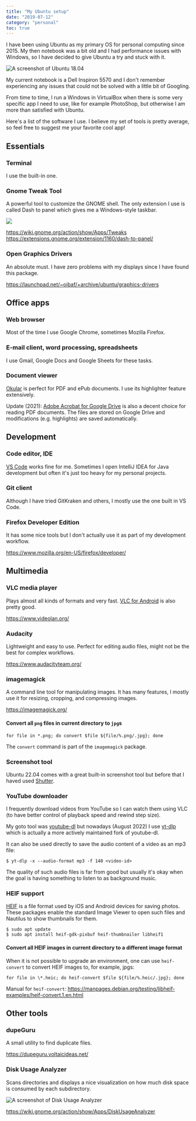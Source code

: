 ```yaml
---
title: "My Ubuntu setup"
date: "2019-07-12"
category: "personal"
toc: true
---
```


I have been using Ubuntu as my primary OS for personal computing since 2015. My then notebook was a bit old and I had performance issues with Windows, so I have decided to give Ubuntu a try and stuck with it.

<img src="/images/posts/my-ubuntu-setup/ubuntu1804.jpg" alt="A screenshot of Ubuntu 18.04" class="centered"/>

My current notebook is a Dell Inspiron 5570 and I don't remember experiencing any issues that could not be solved with a little bit of Googling.

From time to time, I run a Windows in VirtualBox when there is some very specific app I need to use, like for example PhotoShop, but otherwise I am more than satisfied with Ubuntu.

Here's a list of the software I use. I believe my set of tools is pretty average, so feel free to suggest me your favorite cool app!

## Essentials

### Terminal

I use the built-in one.

### Gnome Tweak Tool

A powerful tool to customize the GNOME shell. The only extension I use is called Dash to panel which gives me a Windows-style taskbar.

<img src="/images/posts/my-ubuntu-setup/gnome-tweak-tool-dash-to-panel.png" class="centered"/>

<a href="https://wiki.gnome.org/action/show/Apps/Tweaks" target="_blank">https://wiki.gnome.org/action/show/Apps/Tweaks</a><br/>
<a href="https://extensions.gnome.org/extension/1160/dash-to-panel/" target="_blank">https://extensions.gnome.org/extension/1160/dash-to-panel/</a>

### Open Graphics Drivers

An absolute must. I have zero problems with my displays since I have found this package.

<a href="https://launchpad.net/~oibaf/+archive/ubuntu/graphics-drivers" target="_blank">https://launchpad.net/~oibaf/+archive/ubuntu/graphics-drivers</a>

## Office apps

### Web browser

Most of the time I use Google Chrome, sometimes Mozilla Firefox.

### E-mail client, word processing, spreadsheets

I use Gmail, Google Docs and Google Sheets for these tasks.

### Document viewer

<a href="https://okular.kde.org/" target="_blank">Okular</a> is perfect for PDF and ePub documents. I use its highlighter feature extensively.

Update (2021): <a href="https://workspace.google.com/marketplace/app/adobe_acrobat_%E2%80%93_pdf_and_esignature_tools/80763634447" target="_blank">Adobe Acrobat for Google Drive</a> is also a decent choice for reading PDF documents. The files are stored on Google Drive and modifications (e.g. highlights) are saved automatically.

## Development

### Code editor, IDE

<a href="https://code.visualstudio.com/" target="_blank">VS Code</a> works fine for me. Sometimes I open IntelliJ IDEA for Java development but often it's just too heavy for my personal projects.

### Git client

Although I have tried GitKraken and others, I mostly use the one built in VS Code.

### Firefox Developer Edition

It has some nice tools but I don't actually use it as part of my development workflow.

<a href="https://www.mozilla.org/en-US/firefox/developer/" target="_blank">https://www.mozilla.org/en-US/firefox/developer/</a>

## Multimedia

### VLC media player

Plays almost all kinds of formats and very fast. <a href="https://play.google.com/store/apps/details?id=org.videolan.vlc&hl=en" target="_blank">VLC for Android</a> is also pretty good.

<a href="https://www.videolan.org/" target="_blank">https://www.videolan.org/</a>

### Audacity

Lightweight and easy to use. Perfect for editing audio files, might not be the best for complex workflows.

<a href="https://www.audacityteam.org/" target="_blank">https://www.audacityteam.org/</a>

### imagemagick

A command line tool for manipulating images. It has many features, I mostly use it for resizing, cropping, and compressing images.

<a href="https://imagemagick.org/" target="_blank">https://imagemagick.org/</a>

#### Convert all `png` files in current directory to `jpg`s

```shell
for file in *.png; do convert $file ${file/%.png/.jpg}; done
```

The `convert` command is part of the `imagemagick` package.

### Screenshot tool

Ubuntu 22.04 comes with a great built-in screenshot tool but before that I haved used <a href="https://shutter-project.org/" target="_blank">Shutter</a>.

### YouTube downloader

I frequently download videos from YouTube so I can watch them using VLC (to have better control of playback speed and rewind step size).

My goto tool was <a href="https://github.com/ytdl-org/youtube-dl" target="_blank">youtube-dl</a> but nowadays (August 2022) I use <a href="https://github.com/yt-dlp/yt-dlp" target="_blank">yt-dlp</a> which is actually a more actively maintained fork of youtube-dl.

It can also be used directly to save the audio content of a video as an mp3 file:

```shell
$ yt-dlp -x --audio-format mp3 -f 140 <video-id>
```

The quality of such audio files is far from good but usually it's okay when the goal is having something to listen to as background music.

### HEIF support

<a href="https://en.wikipedia.org/wiki/High_Efficiency_Image_File_Format" target="_blank">HEIF</a> is a file format used by iOS and Android devices for saving photos. These packages enable the standard Image Viewer to open such files and Nautilus to show thumbnails for them.

```shell
$ sudo apt update
$ sudo apt install heif-gdk-pixbuf heif-thumbnailer libheif1
```

#### Convert all HEIF images in current directory to a different image format

When it is not possible to upgrade an environment, one can use `heif-convert` to convert HEIF images to, for example, jpgs:

```shell
for file in \*.heic; do heif-convert $file ${file/%.heic/.jpg}; done
```

Manual for `heif-convert`: <a href="https://manpages.debian.org/testing/libheif-examples/heif-convert.1.en.html" target="_blank">https://manpages.debian.org/testing/libheif-examples/heif-convert.1.en.html</a>

## Other tools

### dupeGuru

A small utility to find duplicate files.

<a href="https://dupeguru.voltaicideas.net/" target="_blank">https://dupeguru.voltaicideas.net/</a>

### Disk Usage Analyzer

Scans directories and displays a nice visualization on how much disk space is consumed by each subdirectory.

<img src="/images/posts/my-ubuntu-setup/disk-usage-analyzer.jpg" alt="A screenshot of Disk Usage Analyzer" class="centered bordered max-width-500" />

<a href="https://wiki.gnome.org/action/show/Apps/DiskUsageAnalyzer" target="_blank">https://wiki.gnome.org/action/show/Apps/DiskUsageAnalyzer</a>
